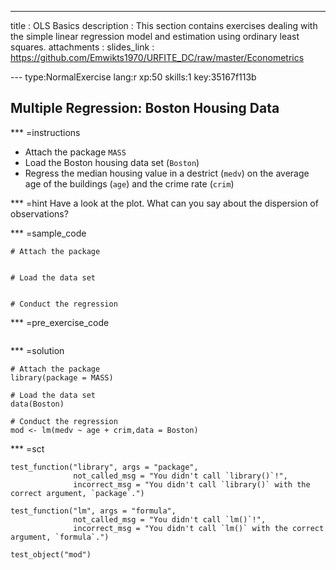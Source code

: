 ---
title       : OLS Basics 
description : This section contains exercises dealing with the simple linear regression model and estimation using ordinary least squares. 
attachments :
  slides_link : https://github.com/Emwikts1970/URFITE_DC/raw/master/Econometrics

--- type:NormalExercise lang:r xp:50 skills:1 key:35167f113b
## Multiple Regression: Boston Housing Data

*** =instructions
- Attach the package `MASS`
- Load the Boston housing data set (`Boston`)
- Regress the median housing value in a destrict (`medv`) on the average age of the buildings (`age`) and the crime rate (`crim`) 


*** =hint
Have a look at the plot. What can you say about the dispersion of observations?

*** =sample_code
```{r}
# Attach the package


# Load the data set   


# Conduct the regression

```

*** =pre_exercise_code
```{r}
```

*** =solution
```{r}
# Attach the package
library(package = MASS)

# Load the data set   
data(Boston)

# Conduct the regression
mod <- lm(medv ~ age + crim,data = Boston)
```


*** =sct
```{r}
test_function("library", args = "package",
              not_called_msg = "You didn't call `library()`!",
              incorrect_msg = "You didn't call `library()` with the correct argument, `package`.")
              
test_function("lm", args = "formula",
              not_called_msg = "You didn't call `lm()`!",
              incorrect_msg = "You didn't call `lm()` with the correct argument, `formula`.")

test_object("mod")
```
